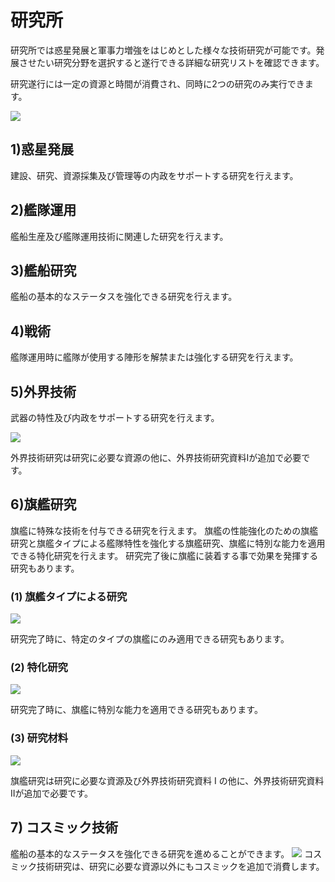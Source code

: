 # 研究所

 研究所では惑星発展と軍事力増強をはじめとした様々な技術研究が可能です。発展させたい研究分野を選択すると遂行できる詳細な研究リストを確認できます。

研究遂行には一定の資源と時間が消費され、同時に2つの研究のみ実行できます。

![](http://d3bbxo4nelobc3.cloudfront.net/html/img/help/103_006research.jpg)



## 1)惑星発展

建設、研究、資源採集及び管理等の内政をサポートする研究を行えます。



## 2)艦隊運用

 艦船生産及び艦隊運用技術に関連した研究を行えます。



## 3)艦船研究

艦船の基本的なステータスを強化できる研究を行えます。



## 4)戦術

艦隊運用時に艦隊が使用する陣形を解禁または強化する研究を行えます。



## 5)外界技術

武器の特性及び内政をサポートする研究を行えます。
 
![](http://d3bbxo4nelobc3.cloudfront.net/html/img/help/103_001research.jpg)
 
外界技術研究は研究に必要な資源の他に、外界技術研究資料Ⅰが追加で必要です。



## 6)旗艦研究

旗艦に特殊な技術を付与できる研究を行えます。
旗艦の性能強化のための旗艦研究と旗艦タイプによる艦隊特性を強化する旗艦研究、旗艦に特別な能力を適用できる特化研究を行えます。
研究完了後に旗艦に装着する事で効果を発揮する研究もあります。
 
 
### (1) 旗艦タイプによる研究
 
![](http://d3bbxo4nelobc3.cloudfront.net/html/img/help/103_002research.jpg)
 
研究完了時に、特定のタイプの旗艦にのみ適用できる研究もあります。
  
 
### (2) 特化研究
 
![](http://d3bbxo4nelobc3.cloudfront.net/html/img/help/103_003research.jpg)
 
研究完了時に、旗艦に特別な能力を適用できる研究もあります。
 
 
### (3) 研究材料
 
![](http://d3bbxo4nelobc3.cloudfront.net/html/img/help/103_004research.jpg)
 
旗艦研究は研究に必要な資源及び外界技術研究資料 I の他に、外界技術研究資料 IIが追加で必要です。
  


## 7) コスミック技術
 艦船の基本的なステータスを強化できる研究を進めることができます。
 ![](https://astrokings.s3.ap-northeast-2.amazonaws.com/html/img/help/103_005research.jpg)
 コスミック技術研究は、研究に必要な資源以外にもコスミックを追加で消費します。